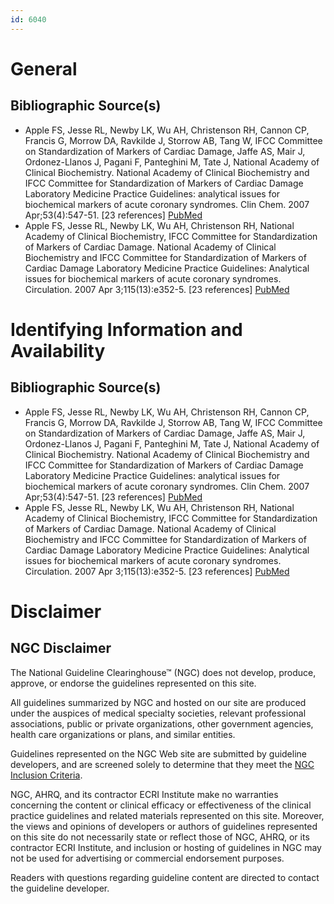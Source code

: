 ```yaml
---
id: 6040
---
```


# General

## Bibliographic Source(s)

- Apple FS, Jesse RL, Newby LK, Wu AH, Christenson RH, Cannon CP, Francis G, Morrow DA, Ravkilde J, Storrow AB, Tang W, IFCC Committee on Standardization of Markers of Cardiac Damage, Jaffe AS, Mair J, Ordonez-Llanos J, Pagani F, Panteghini M, Tate J, National Academy of Clinical Biochemistry. National Academy of Clinical Biochemistry and IFCC Committee for Standardization of Markers of Cardiac Damage Laboratory Medicine Practice Guidelines: analytical issues for biochemical markers of acute coronary syndromes. Clin Chem. 2007 Apr;53(4):547-51. [23 references] [ PubMed ](http://www.ncbi.nlm.nih.gov/entrez/query.fcgi?cmd=Retrieve&db=pubmed&dopt=Abstract&list_uids=17384000)
- Apple FS, Jesse RL, Newby LK, Wu AH, Christenson RH, National Academy of Clinical Biochemistry, IFCC Committee for Standardization of Markers of Cardiac Damage. National Academy of Clinical Biochemistry and IFCC Committee for Standardization of Markers of Cardiac Damage Laboratory Medicine Practice Guidelines: Analytical issues for biochemical markers of acute coronary syndromes. Circulation. 2007 Apr 3;115(13):e352-5. [23 references] [ PubMed ](http://www.ncbi.nlm.nih.gov/entrez/query.fcgi?cmd=Retrieve&db=pubmed&dopt=Abstract&list_uids=17384332)

# Identifying Information and Availability

## Bibliographic Source(s)

- Apple FS, Jesse RL, Newby LK, Wu AH, Christenson RH, Cannon CP, Francis G, Morrow DA, Ravkilde J, Storrow AB, Tang W, IFCC Committee on Standardization of Markers of Cardiac Damage, Jaffe AS, Mair J, Ordonez-Llanos J, Pagani F, Panteghini M, Tate J, National Academy of Clinical Biochemistry. National Academy of Clinical Biochemistry and IFCC Committee for Standardization of Markers of Cardiac Damage Laboratory Medicine Practice Guidelines: analytical issues for biochemical markers of acute coronary syndromes. Clin Chem. 2007 Apr;53(4):547-51. [23 references] [ PubMed ](http://www.ncbi.nlm.nih.gov/entrez/query.fcgi?cmd=Retrieve&db=pubmed&dopt=Abstract&list_uids=17384000)
- Apple FS, Jesse RL, Newby LK, Wu AH, Christenson RH, National Academy of Clinical Biochemistry, IFCC Committee for Standardization of Markers of Cardiac Damage. National Academy of Clinical Biochemistry and IFCC Committee for Standardization of Markers of Cardiac Damage Laboratory Medicine Practice Guidelines: Analytical issues for biochemical markers of acute coronary syndromes. Circulation. 2007 Apr 3;115(13):e352-5. [23 references] [ PubMed ](http://www.ncbi.nlm.nih.gov/entrez/query.fcgi?cmd=Retrieve&db=pubmed&dopt=Abstract&list_uids=17384332)

# Disclaimer

## NGC Disclaimer

The National Guideline Clearinghouse™ (NGC) does not develop, produce, approve, or endorse the guidelines represented on this site.

All guidelines summarized by NGC and hosted on our site are produced under the auspices of medical specialty societies, relevant professional associations, public or private organizations, other government agencies, health care organizations or plans, and similar entities.

Guidelines represented on the NGC Web site are submitted by guideline developers, and are screened solely to determine that they meet the [NGC Inclusion Criteria](/help-and-about/summaries/inclusion-criteria).

NGC, AHRQ, and its contractor ECRI Institute make no warranties concerning the content or clinical efficacy or effectiveness of the clinical practice guidelines and related materials represented on this site. Moreover, the views and opinions of developers or authors of guidelines represented on this site do not necessarily state or reflect those of NGC, AHRQ, or its contractor ECRI Institute, and inclusion or hosting of guidelines in NGC may not be used for advertising or commercial endorsement purposes.

Readers with questions regarding guideline content are directed to contact the guideline developer.

